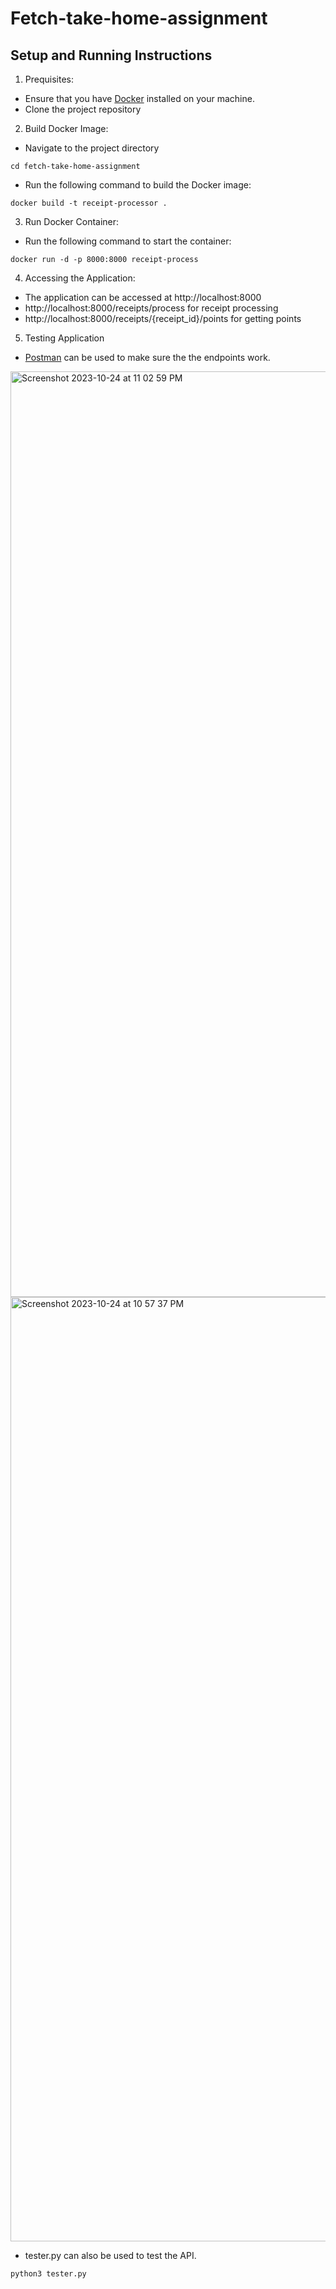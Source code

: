 # Fetch-take-home-assignment

## Setup and Running Instructions

1. Prequisites:
- Ensure that you have [Docker](https://www.docker.com/) installed on your machine.
- Clone the project repository

2. Build Docker Image:
- Navigate to the project directory
```
cd fetch-take-home-assignment
```
- Run the following command to build the Docker image:
```
docker build -t receipt-processor .
```
3. Run Docker Container:
- Run the following command to start the container:
```
docker run -d -p 8000:8000 receipt-process
```
4. Accessing the Application:
- The application can be accessed at http://localhost:8000
- http://localhost:8000/receipts/process for receipt processing
- http://localhost:8000/receipts/{receipt_id}/points for getting points

5. Testing Application
- [Postman](https://www.postman.com/) can be used to make sure the the endpoints work.

<img width="1481" alt="Screenshot 2023-10-24 at 11 02 59 PM" src="https://github.com/bettychen87/Fetch-take-home-assignment/assets/65417079/943d1f88-94d0-4545-99d6-c07e3ae63d11">

<img width="1511" alt="Screenshot 2023-10-24 at 10 57 37 PM" src="https://github.com/bettychen87/Fetch-take-home-assignment/assets/65417079/a5c9567a-4361-40b1-bc48-b5c61ce4de64">

- tester.py can also be used to test the API.
```
python3 tester.py
```
